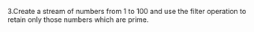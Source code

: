 3.Create a stream of numbers from 1 to 100 and use the filter operation to retain only those numbers which are prime.

